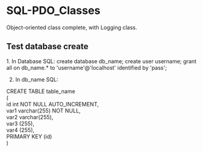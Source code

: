 # SQL-PDO_Classes
Object-oriented class complete, with Logging class. 


<h2>Test database create </h2>
1. In Database SQL:  
create database db_name;  
create user username;  
grant all on db_name.* to 'username'@'localhost' identified by 'pass';  

2. In db_name SQL:  

CREATE TABLE table_name  
(  
id int NOT NULL AUTO_INCREMENT,      
var1 varchar(255) NOT NULL,     
var2 varchar(255),  
var3 (255),  
var4 (255),  
PRIMARY KEY (id)  
)




